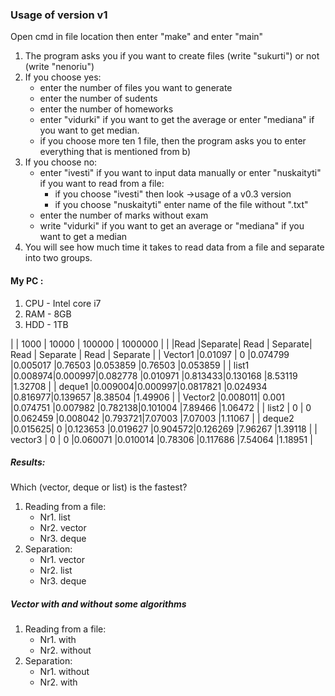 ### Usage of version v1 

Open cmd in file location then enter "make" and enter "main"

1. The program asks you if you want to create files (write "sukurti") or not (write "nenoriu")
2. If you choose yes:
    - enter the number of files you want to generate
    - enter the number of sudents
    - enter the number of homeworks
    - enter "vidurki" if you want to get the average or enter "mediana" if you want to get median.   
    - if you choose more ten 1 file, then the program asks you to enter everything that is mentioned from b)
3. If you choose no:
    - enter "ivesti" if you want to input data manually or enter "nuskaityti" if you want to read from a file:
      - if you choose "ivesti" then look ->usage of a v0.3 version
      - if you choose "nuskaityti" enter name of the file without ".txt"</h6>
     - enter the number of marks without exam </h6>
     - write "vidurki" if you want to get an average or "mediana" if you want to get a median
4. You will see how much time it takes to read data from a file and separate into two groups.

#### My PC :
1. CPU - Intel core i7
2. RAM - 8GB
3. HDD - 1TB


|         |         1000    |       10000        |       100000       |       1000000       |
|         |Read    |Separate|   Read   | Separate|  Read  | Separate  |  Read  |  Separate  |
| Vector1 |0.01097 |    0   |0.074799  |0.005017 |0.76503 |0.053859   |0.76503 |0.053859    |
| list1   |0.008974|0.000997|0.082778  |0.010971 |0.813433|0.130168   |8.53119 |1.32708     |
| deque1  |0.009004|0.000997|0.0817821 |0.024934 |0.816977|0.139657   |8.38504 |1.49906     |
| Vector2 |0.008011| 0.001  |0.074751  |0.007982 |0.782138|0.101004   |7.89466 |1.06472     |
| list2   |   0    |    0   |0.062459  |0.008042 |0.793721|7.07003    |7.07003 |1.11067     | 
| deque2  |0.015625|    0   |0.123653  |0.019627 |0.904572|0.126269   |7.96267 |1.39118     |
| vector3 |  0     |    0   |0.060071  |0.010014 |0.78306 |0.117686   |7.54064 |1.18951     |  


##### Results:
Which (vector, deque or list) is the fastest?
1. Reading from a file:
    - Nr1. list
    - Nr2. vector
    - Nr3. deque
2. Separation:
    - Nr1. vector
    - Nr2. list
    - Nr3. deque
    
##### Vector with and without some algorithms
1. Reading from a file:
    - Nr1. with
    - Nr2. without
2. Separation:
    - Nr1. without
    - Nr2. with
